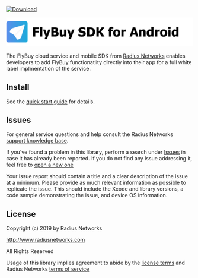 [ ![Download](https://api.bintray.com/packages/radiusnetworks/flybuy-sdk/com.radiusnetworks.flybuy/images/download.svg) ](https://bintray.com/radiusnetworks/flybuy-sdk/com.radiusnetworks.flybuy/_latestVersion)

![FlyBuy SDK for Android](readme.png)

The FlyBuy cloud service and mobile SDK from [Radius Networks][1] enables
developers to add FlyBuy functionatlity directly into their app for a full
white label implmentation of the service.

## Install

See the [quick start guide](doc/quickstart.md) for details.

## Issues

For general service questions and help consult the Radius Networks [support knowledge base][2].

If you've found a problem in this library, perform a search under [Issues][3]
in case it has already been reported. If you do not find any issue addressing
it, feel free to [open a new one][3]

Your issue report should contain a title and a clear description of the issue
at a minimum. Please provide as much relevant information as possible to
replicate the issue. This should include the Xcode and library versions, a code
sample demonstrating the issue, and device OS information.

## License

Copyright (c) 2019 by Radius Networks

http://www.radiusnetworks.com

All Rights Reserved

Usage of this library implies agreement to abide by the [license
terms](LICENSE) and Radius Networks [terms of service][4]

[1]: http://www.radiusnetworks.com/
[2]: https://radiusnetworks.zendesk.com/
[3]: https://github.com/RadiusNetworks/flybuy-android/issues/new
[4]: http://www.radiusnetworks.com/terms_of_service.html


